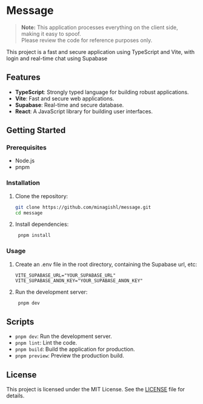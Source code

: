 # Message

> **Note:** This application processes everything on the client side, making it easy to spoof.  
> Please review the code for reference purposes only.

This project is a fast and secure application using TypeScript and Vite, with login and real-time chat using Supabase

## Features

- **TypeScript**: Strongly typed language for building robust applications.
- **Vite**: Fast and secure web applications.
- **Supabase**: Real-time and secure database.
- **React**: A JavaScript library for building user interfaces.

## Getting Started

### Prerequisites

- Node.js
- pnpm

### Installation

1. Clone the repository:

   ```bash
   git clone https://github.com/minagishl/message.git
   cd message
   ```

2. Install dependencies:

   ```bash
    pnpm install
   ```

### Usage

1. Create an .env file in the root directory, containing the Supabase url, etc:

   ```env
   VITE_SUPABASE_URL="YOUR_SUPABASE_URL"
   VITE_SUPABASE_ANON_KEY="YOUR_SUPABASE_ANON_KEY"
   ```

2. Run the development server:

   ```bash
    pnpm dev
   ```

## Scripts

- `pnpm dev`: Run the development server.
- `pnpm lint`: Lint the code.
- `pnpm build`: Build the application for production.
- `pnpm preview`: Preview the production build.

## License

This project is licensed under the MIT License. See the [LICENSE](/LICENSE) file for details.
